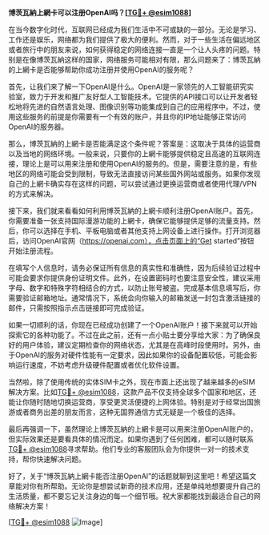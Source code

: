 **博茨瓦納上網卡可以注册OpenAI吗？[[TG💪+ @esim1088](https://t.me/s/esim1088)]**

在当今数字化时代，互联网已经成为我们生活中不可或缺的一部分。无论是学习、工作还是娱乐，网络都为我们提供了极大的便利。然而，对于一些生活在偏远地区或者旅行中的朋友来说，如何获得稳定的网络连接一直是一个让人头疼的问题。特别是在像博茨瓦納这样的国家，网络服务可能相对有限，那么问题来了：博茨瓦納的上網卡是否能够帮助你成功注册并使用OpenAI的服务呢？

首先，让我们来了解一下OpenAI是什么。OpenAI是一家领先的人工智能研究实验室，致力于开发和推广友好型人工智能技术。它提供的API接口可以让开发者轻松地将先进的自然语言处理、图像识别等功能集成到自己的应用程序中。不过，使用这些服务的前提是你需要有一个有效的账户，并且你的IP地址能够正常访问OpenAI的服务器。

那么，博茨瓦納的上網卡是否能满足这个条件呢？答案是：这取决于具体的运营商以及当地的网络环境。一般来说，只要你的上網卡能够提供稳定且高速的互联网连接，理论上是可以用来注册和使用OpenAI的服务的。但是，需要注意的是，有些地区的网络可能会受到限制，导致无法直接访问某些国外网站或服务。如果你发现自己的上網卡确实存在这样的问题，可以尝试通过更换运营商或者使用代理/VPN的方式来解决。

接下来，我们就来看看如何利用博茨瓦納的上網卡顺利注册OpenAI账户。首先，你需要准备一张支持国际漫游功能的上網卡，确保它能够提供足够的流量支持。然后，你可以选择在手机、平板电脑或者其他支持上网设备上进行操作。打开浏览器后，访问OpenAI官网（https://openai.com），点击页面上的“Get started”按钮开始注册流程。

在填写个人信息时，请务必保证所有信息的真实性和准确性，因为后续验证过程中可能会要求你提供身份证明文件。此外，在设置密码时也要注意安全性，建议采用字母、数字和特殊字符相结合的方式，以防止账号被盗。完成基本信息填写后，你需要验证邮箱地址。通常情况下，系统会向你输入的邮箱发送一封包含激活链接的邮件，只需按照指示点击链接即可完成验证。

如果一切顺利的话，你现在已经成功创建了一个OpenAI账户！接下来就可以开始探索它的各种功能了。不过在此之前，还有一点小贴士要分享给大家：为了确保良好的用户体验，建议定期检查你的网络状态，尤其是在高峰时段使用时。另外，由于OpenAI的服务对硬件性能有一定要求，因此如果你的设备配置较低，可能会影响运行速度，不妨考虑升级硬件配置或者优化软件设置。

当然啦，除了使用传统的实体SIM卡之外，现在市面上还出现了越来越多的eSIM解决方案。比如[TG💪+ @esim1088](https://t.me/s/esim1088)，这款产品不仅支持全球多个国家和地区，还能让你随时随地切换运营商，享受更灵活便捷的上网体验。特别是对于经常出国旅游或者商务出差的朋友而言，这种无国界通信方式无疑是一个极佳的选择。

最后再强调一下，虽然理论上博茨瓦納的上網卡是可以用来注册OpenAI账户的，但实际效果还是要看具体的情况而定。如果你遇到了任何困难，都可以随时联系[TG💪+ @esim1088](https://t.me/s/esim1088)寻求帮助。他们专业的客服团队会为你提供一对一的技术支持，帮你快速解决问题。

好了，关于“博茨瓦納上網卡能否注册OpenAI”的话题就聊到这里吧！希望这篇文章能对你有所帮助。无论你是想尝试新奇的技术应用，还是单纯地想要提升自己的生活质量，都不要忘记关注身边的每一个细节哦。祝大家都能找到最适合自己的网络解决方案！

[[TG💪+ @esim1088](https://t.me/s/esim1088) ![Image](https://i.postimg.cc/4NQfJmqS/Snipaste-2025-05-13-00-14-12.png)]